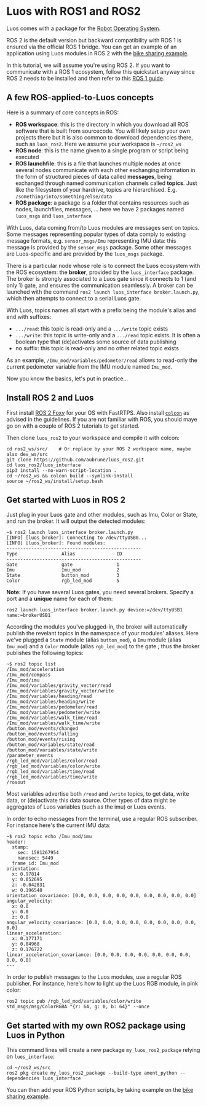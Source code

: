 # Luos with ROS1 and ROS2

Luos comes with a package for the [Robot Operating System](https://www.ros.org/).

ROS 2 is the default version but backward compatibility with ROS 1 is ensured via the official ROS 1 bridge. You can get an example of an application using Luos modules in ROS 2 with the [bike sharing example](https://github.com/aubrune/luos_bike_alarm_example).

In this tutorial, we will assume you're using ROS 2. If you want to communicate with a ROS 1 ecosystem, follow this quickstart anyway since ROS 2 needs to be installed and then refer to this [ROS 1 guide](./ros/ros1.md).

## A few ROS-applied-to-Luos concepts

Here is a summary of core concepts in ROS:
* **ROS workspace**: this is the directory in which you download all ROS software that is built from sourcecode. You will likely setup your own projects there but it is also common to download dependencies there, such as `luos_ros2`. Here we assume your workspace is `~/ros2_ws`
* **ROS node**: this is the name given to a single program or script being executed
* **ROS launchfile**: this is a file that launches multiple nodes at once
several nodes communicate with each other exchanging information in the form of structured pieces of data called **messages**, being exchanged through named communication channels called **topics**. Just like the filesystem of your hardrive, topics are hierarchised. E.g. `/something/into/something/else/data`
* **ROS package**: a package is a folder that contains resources such as nodes, launchfiles, messages, ... here we have 2 packages named `luos_msgs` and `luos_interface`

With Luos, data coming from/to Luos modules are messages sent on topics. Some messages representing popular types of data comply to existing message formats, e.g. `sensor_msgs/Imu` representing IMU data: this message is provided by the `sensor_msgs` package. Some other messages are Luos-specific and are provided by the `luos_msgs` package.

There is a particular node whose role is to connect the Luos ecosystem with the ROS ecosystem: the **broker**, provided by the `luos_interface` package. The broker is strongly associated to a Luos gate since it connects to 1 (and only 1) gate, and ensures the communication seamlessly. A broker can be launched with the command `ros2 launch luos_interface broker.launch.py`, which then attempts to connect to a serial Luos gate.

With Luos, topics names all start with a prefix being the module's alias and end with suffixes:
* `.../read`: this topic is read-only and a `.../write` topic exists
* `.../write`: this topic is write-only and a `.../read` topic exists. It is often a boolean type that (de)activates some source of data publishing
* no suffix: this topic is read-only and no other related topic exists

As an example, `/Imu_mod/variables/pedometer/read` allows to read-only the current pedometer variable from the IMU module named `Imu_mod`.

Now you know the basics, let's put in practice...

## Install ROS 2 and Luos

First install [ROS 2 Foxy](https://index.ros.org/doc/ros2/Installation/Foxy/) for your OS with FastRTPS. Also install [`colcon`](https://index.ros.org/doc/ros2/Tutorials/Colcon-Tutorial/#install-colcon) as advised in the guidelines. If you are not familiar with ROS, you should maye go on with a couple of ROS 2 tutorials to get started.

Then clone `luos_ros2` to your workspace and compile it with colcon:

```
cd ros2_ws/src/    # Or replace by your ROS 2 workspace name, maybe also dev_ws/src
git clone https://github.com/aubrune/luos_ros2.git
cd luos_ros2/luos_interface
pip3 install --no-warn-script-location .
cd ~/ros2_ws && colcon build --symlink-install
source ~/ros2_ws/install/setup.bash
```

## Get started with Luos in ROS 2

Just plug in your Luos gate and other modules, such as Imu, Color or State, and run the broker. It will output the detected modules: 
```
~$ ros2 launch luos_interface broker.launch.py
[INFO] [luos_broker]: Connecting to /dev/ttyUSB0...
[INFO] [luos_broker]: Found modules:
-------------------------------------------------
Type                Alias               ID   
-------------------------------------------------
Gate                gate                1    
Imu                 Imu_mod             2    
State               button_mod          3    
Color               rgb_led_mod         5    
```

**Note:** If you have several Luos gates, you need several brokers. Specify a port and a **unique** name for each of them:
```
ros2 launch luos_interface broker.launch.py device:=/dev/ttyUSB1 name:=brokerUSB1
```

According the modules you've plugged-in, the broker will automatically publish the revelant topics in the namespace of your modules' aliases.
Here we've plugged a `State` module (alias `button_mod`), a `Imu` module (alias `Imu_mod`) and a `Color` module (alias `rgb_led_mod`) to the gate ; thus the broker publishes the following topics:
```
~$ ros2 topic list
/Imu_mod/acceleration
/Imu_mod/compass
/Imu_mod/imu
/Imu_mod/variables/gravity_vector/read
/Imu_mod/variables/gravity_vector/write
/Imu_mod/variables/heading/read
/Imu_mod/variables/heading/write
/Imu_mod/variables/pedometer/read
/Imu_mod/variables/pedometer/write
/Imu_mod/variables/walk_time/read
/Imu_mod/variables/walk_time/write
/button_mod/events/changed
/button_mod/events/falling
/button_mod/events/rising
/button_mod/variables/state/read
/button_mod/variables/state/write
/parameter_events
/rgb_led_mod/variables/color/read
/rgb_led_mod/variables/color/write
/rgb_led_mod/variables/time/read
/rgb_led_mod/variables/time/write
/rosout
```

Most variables advertise both `/read` and `/write` topics, to get data, write data, or (de)activate this data source. Other types of data might be aggregates of Luos variables (such as the imu) or Luos events.

In order to echo messages from the terminal, use a regular ROS subscriber. For instance here's the current IMU data:
```
~$ ros2 topic echo /Imu_mod/imu
header:
  stamp:
    sec: 1581267954
    nanosec: 5449
  frame_id: Imu_mod
orientation:
  x: 0.97814
  y: 0.052695
  z: -0.042831
  w: 0.196548
orientation_covariance: [0.0, 0.0, 0.0, 0.0, 0.0, 0.0, 0.0, 0.0, 0.0]
angular_velocity:
  x: 0.0
  y: 0.0
  z: 0.0
angular_velocity_covariance: [0.0, 0.0, 0.0, 0.0, 0.0, 0.0, 0.0, 0.0, 0.0]
linear_acceleration:
  x: 0.177171
  y: 0.04968
  z: 0.176722
linear_acceleration_covariance: [0.0, 0.0, 0.0, 0.0, 0.0, 0.0, 0.0, 0.0, 0.0]
---
```

In order to publish messages to the Luos modules, use a regular ROS publisher. For instance, here's how to light up the Luos RGB module, in pink color:
```
ros2 topic pub /rgb_led_mod/variables/color/write std_msgs/msg/ColorRGBA "{r: 64, g: 0, b: 64}" --once
```

## Get started with my own ROS2 package using Luos in Python

This command lines will create a new package `my_luos_ros2_package` relying on `luos_interface`:
```
cd ~/ros2_ws/src
ros2 pkg create my_luos_ros2_package --build-type ament_python --dependencies luos_interface
```
You can then add your ROS Python scripts, by taking example on the [bike sharing example](./ros/bike_alarm.md).
